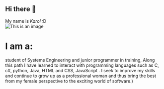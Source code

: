 ## Hi there 👋

My name is *Karol* :D  
![This is an image](https://co.pinterest.com/pin/288300813661327765/)
# I am a:
student of Systems Engineering and
junior programmer in training,
Along this path I have learned to interact with
programming languages such as C, c#, python, Java, HTML and CSS, JavaScript .
I seek to improve my skills and continue to grow up as a professional woman
and thus bring the best from my female perspective to the exciting world of software.)
